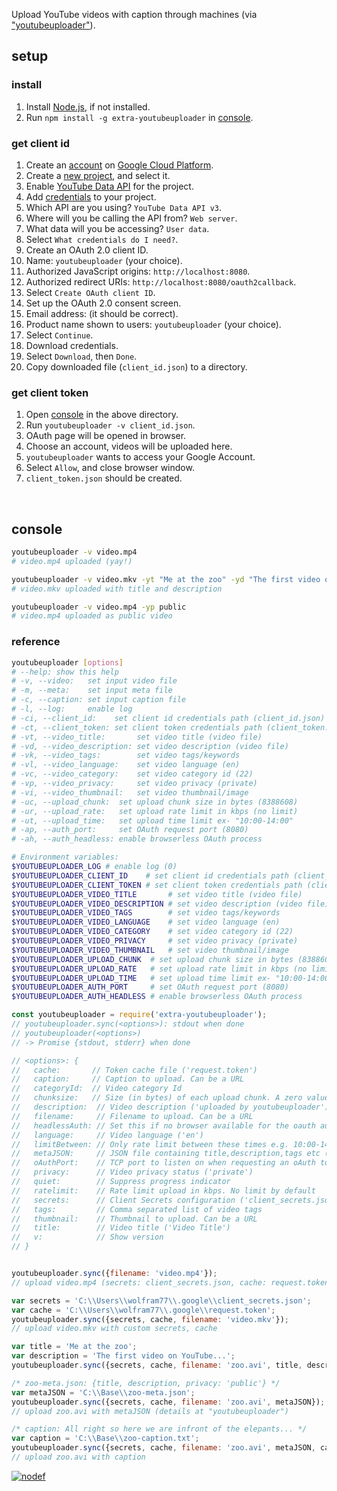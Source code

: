 Upload YouTube videos with caption through machines (via ["youtubeuploader"]).
<br>


## setup

### install

1. Install [Node.js], if not installed.
2. Run `npm install -g extra-youtubeuploader` in [console].


### get client id

1. Create an [account] on [Google Cloud Platform].
2. Create a [new project], and select it.
3. Enable [YouTube Data API] for the project.
4. Add [credentials] to your project.
5. Which API are you using? `YouTube Data API v3`.
6. Where will you be calling the API from? `Web server`.
7. What data will you be accessing? `User data`.
8. Select `What credentials do I need?`.
9. Create an OAuth 2.0 client ID.
10. Name: `youtubeuploader` (your choice).
11. Authorized JavaScript origins: `http://localhost:8080`.
12. Authorized redirect URIs: `http://localhost:8080/oauth2callback`.
13. Select `Create OAuth client ID`.
14. Set up the OAuth 2.0 consent screen.
15. Email address: (it should be correct).
16. Product name shown to users: `youtubeuploader` (your choice).
17. Select `Continue`.
18. Download credentials.
19. Select `Download`, then `Done`.
21. Copy downloaded file (`client_id.json`) to a directory.


### get client token

1. Open [console] in the above directory.
2. Run `youtubeuploader -v client_id.json`.
3. OAuth page will be opened in browser.
3. Choose an account, videos will be uploaded here.
4. `youtubeuploader` wants to access your Google Account.
5. Select `Allow`, and close browser window.
6. `client_token.json` should be created.
<br>


## console

```bash
youtubeuploader -v video.mp4
# video.mp4 uploaded (yay!)

youtubeuploader -v video.mkv -yt "Me at the zoo" -yd "The first video on YouTube..."
# video.mkv uploaded with title and description

youtubeuploader -v video.mp4 -yp public
# video.mp4 uploaded as public video
```

### reference

```bash
youtubeuploader [options]
# --help: show this help
# -v, --video:   set input video file
# -m, --meta:    set input meta file
# -c, --caption: set input caption file
# -l, --log:     enable log
# -ci, --client_id:    set client id credentials path (client_id.json)
# -ct, --client_token: set client token credentials path (client_token.json)
# -vt, --video_title:       set video title (video file)
# -vd, --video_description: set video description (video file)
# -vk, --video_tags:        set video tags/keywords
# -vl, --video_language:    set video language (en)
# -vc, --video_category:    set video category id (22)
# -vp, --video_privacy:     set video privacy (private)
# -vi, --video_thumbnail:   set video thumbnail/image
# -uc, --upload_chunk:  set upload chunk size in bytes (8388608)
# -ur, --upload_rate:   set upload rate limit in kbps (no limit)
# -ut, --upload_time:   set upload time limit ex- "10:00-14:00"
# -ap, --auth_port:     set OAuth request port (8080)
# -ah, --auth_headless: enable browserless OAuth process

# Environment variables:
$YOUTUBEUPLOADER_LOG # enable log (0)
$YOUTUBEUPLOADER_CLIENT_ID    # set client id credentials path (client_id.json)
$YOUTUBEUPLOADER_CLIENT_TOKEN # set client token credentials path (client_token.json)
$YOUTUBEUPLOADER_VIDEO_TITLE       # set video title (video file)
$YOUTUBEUPLOADER_VIDEO_DESCRIPTION # set video description (video file)
$YOUTUBEUPLOADER_VIDEO_TAGS        # set video tags/keywords
$YOUTUBEUPLOADER_VIDEO_LANGUAGE    # set video language (en)
$YOUTUBEUPLOADER_VIDEO_CATEGORY    # set video category id (22)
$YOUTUBEUPLOADER_VIDEO_PRIVACY     # set video privacy (private)
$YOUTUBEUPLOADER_VIDEO_THUMBNAIL   # set video thumbnail/image
$YOUTUBEUPLOADER_UPLOAD_CHUNK  # set upload chunk size in bytes (8388608)
$YOUTUBEUPLOADER_UPLOAD_RATE   # set upload rate limit in kbps (no limit)
$YOUTUBEUPLOADER_UPLOAD_TIME   # set upload time limit ex- "10:00-14:00"
$YOUTUBEUPLOADER_AUTH_PORT     # set OAuth request port (8080)
$YOUTUBEUPLOADER_AUTH_HEADLESS # enable browserless OAuth process
```


```javascript
const youtubeuploader = require('extra-youtubeuploader');
// youtubeuploader.sync(<options>): stdout when done
// youtubeuploader(<options>)
// -> Promise {stdout, stderr} when done

// <options>: {
//   cache:       // Token cache file ('request.token')
//   caption:     // Caption to upload. Can be a URL
//   categoryId:  // Video category Id
//   chunksize:   // Size (in bytes) of each upload chunk. A zero value will cause all data to be uploaded in a single request (8388608)
//   description:  // Video description ('uploaded by youtubeuploader')
//   filename:     // Filename to upload. Can be a URL
//   headlessAuth: // Set this if no browser available for the oauth authorisation step
//   language:     // Video language ('en')
//   limitBetween: // Only rate limit between these times e.g. 10:00-14:00 (local time zone)
//   metaJSON:     // JSON file containing title,description,tags etc (optional)
//   oAuthPort:    // TCP port to listen on when requesting an oAuth token (8080)
//   privacy:      // Video privacy status ('private')
//   quiet:        // Suppress progress indicator
//   ratelimit:    // Rate limit upload in kbps. No limit by default
//   secrets:      // Client Secrets configuration ('client_secrets.json')
//   tags:         // Comma separated list of video tags
//   thumbnail:    // Thumbnail to upload. Can be a URL
//   title:        // Video title ('Video Title')
//   v:            // Show version
// }


youtubeuploader.sync({filename: 'video.mp4'});
// upload video.mp4 (secrets: client_secrets.json, cache: request.token)

var secrets = 'C:\\Users\\wolfram77\\.google\\client_secrets.json';
var cache = 'C:\\Users\\wolfram77\\.google\\request.token';
youtubeuploader.sync({secrets, cache, filename: 'video.mkv'});
// upload video.mkv with custom secrets, cache

var title = 'Me at the zoo';
var description = 'The first video on YouTube...';
youtubeuploader.sync({secrets, cache, filename: 'zoo.avi', title, description});

/* zoo-meta.json: {title, description, privacy: 'public'} */
var metaJSON = 'C:\\Base\\zoo-meta.json';
youtubeuploader.sync({secrets, cache, filename: 'zoo.avi', metaJSON});
// upload zoo.avi with metaJSON (details at "youtubeuploader")

/* caption: All right so here we are infront of the elepants... */
var caption = 'C:\\Base\\zoo-caption.txt';
youtubeuploader.sync({secrets, cache, filename: 'zoo.avi', metaJSON, caption});
// upload zoo.avi with caption
```


[![nodef](https://i.imgur.com/HS08T0y.jpg)](https://nodef.github.io)

["youtubeuploader"]: https://github.com/golangf/youtubeuploader
[setup-youtubeuploader]: https://www.npmjs.com/package/setup-youtubeuploader

[Node.js]: https://nodejs.org/en/download/
[console]: https://en.wikipedia.org/wiki/Shell_(computing)#Text_(CLI)_shells
[account]: https://accounts.google.com/signup
[Google Cloud Platform]: https://console.developers.google.com/
[new project]: https://console.cloud.google.com/projectcreate
[YouTube Data API]: https://console.cloud.google.com/apis/library/youtube.googleapis.com
[credentials]: https://console.cloud.google.com/apis/credentials/wizard
